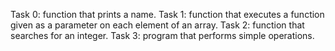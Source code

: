 Task 0: function that prints a name.
Task 1: function that executes a function given as a parameter on each element of an array.
Task 2: function that searches for an integer.
Task 3: program that performs simple operations.
